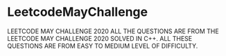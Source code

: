 # LeetcodeMayChallenge
LEETCODE MAY CHALLENGE 2020 
ALL THE QUESTIONS ARE FROM THE LEETCODE MAY CHALLENGE 2020 SOLVED IN C++.
ALL THESE QUESTIONS ARE FROM EASY TO MEDIUM LEVEL OF DIFFICULTY.
